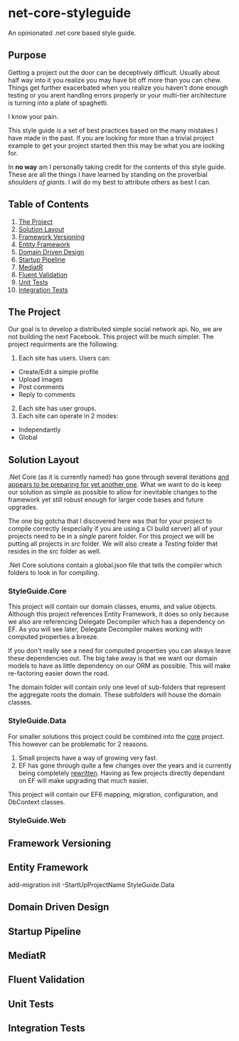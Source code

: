 # net-core-styleguide
An opinionated .net core based style guide.
## Purpose
Getting a project out the door can be deceptively difficult.  Usually about half way into it you realize you may have bit off more than you can chew.  Things get further exacerbated when you realize you haven't done enough testing or you arent handling errors properly or your multi-tier architecture is turning into a plate of spaghetti.

I know your pain.

This style guide is a set of best practices based on the many mistakes I have made in the past.  If you are looking for more than a trivial project example to get your project started then this may be what you are looking for.

In **no way** am I personally taking credit for the contents of this style guide. These are all the things I have learned by standing on the proverbial *shoulders of giants*.  I will do my best to attribute others as best I can.
## Table of Contents
1. [The Project](#the-project)
2. [Solution Layout](#solution-layout)
3. [Framework Versioning](#framework-versioning)
4. [Entity Framework](#entity-framework)
5. [Domain Driven Design](#domain-driven-design)
6. [Startup Pipeline](#startup-pipeline)
7. [MediatR](#mediatr)
8. [Fluent Validation](#fluent-validation)
9. [Unit Tests](#unit-tests)
10. [Integration Tests](#integration-tests)

## The Project
Our goal is to develop a distributed simple social network api.  No, we are not building the next Facebook.  This project will be much simpler.  The project requirments are the following:

1. Each site has users. Users can:
  * Create/Edit a simple profile
  * Upload images
  * Post comments
  * Reply to comments
2. Each site has user groups.
3. Each site can operate in 2 modes:
  * Independantly
  * Global

## Solution Layout
.Net Core (as it is currently named) has gone through several iterations [and appears to be preparing for yet another one](https://docs.microsoft.com/en-us/dotnet/articles/core/tools/project-json). What we want to do is keep our solution as simple as possible to allow for inevitable changes to the framework yet still robust enough for larger code bases and future upgrades.

The one big gotcha that I discovered here was that for your project to compile correctly (especially if you are using a CI build server) all of your projects need to be in a *single* parent folder.  For this project we will be putting all projects in *src* folder.  We will also create a *Testing* folder that resides in the *src* folder as well. 

.Net Core solutions contain a global.json file that tells the compiler which folders to look in for compiling.

### StyleGuide.Core
This project will contain our domain classes, enums, and value objects.  Although this project references Entity Framework, it does so only because we also are referencing Delegate Decompiler which has a dependency on EF.  As you will see later, Delegate Decompiler makes working with computed properties a breeze.

If you don't really see a need for computed properties you can always leave these dependencies out.  The big take away is that we want our domain models to have as little dependency on our ORM as possible.  This will make re-factoring easier down the road.

The domain folder will contain only one level of sub-folders that represent the aggregate roots the domain.  These subfolders will house the domain classes.

### StyleGuide.Data
For smaller solutions this project could be combined into the [core](*StyleGuid.Core) project.  This however can be problematic for 2 reasons.

1. Small projects have a way of growing very fast.
2. EF has gone through quite a few changes over the years and is currently being completely [rewritten](https://github.com/aspnet/EntityFramework/wiki/Roadmap).  Having as few projects directly dependant on EF will make upgrading that much easier.

This project will contain our EF6 mapping, migration, configuration, and DbContext classes.

### StyleGuide.Web


## Framework Versioning

## Entity Framework

add-migration init -StartUpProjectName StyleGuide.Data

## Domain Driven Design

## Startup Pipeline

## MediatR

## Fluent Validation

## Unit Tests

## Integration Tests

